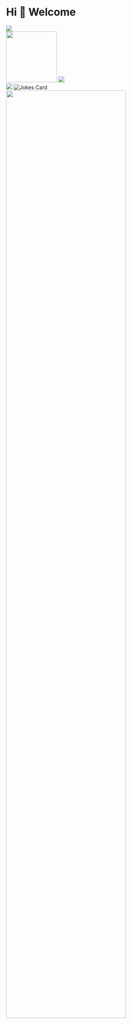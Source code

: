 # Hi 🎉 Welcome

<img src="https://readme-typing-svg.herokuapp.com/?lines=Welcome,%20visitor!;Hello%20Github%20World!&font=Roboto" />


<div> <img height="137px" src="https://github-readme-stats.vercel.app/api?username=Cokeysama&hide_title=true&hide_border=true&show_icons=trueline_height=21&text_color=000&icon_color=000&bg_color=0,ea6161,ffc64d,fffc4d,52fa5a&theme=graywhite" /> 
<img src="https://github-readme-stats.vercel.app/api/top-langs/?username=Cokeysama&hide_title=true&hide_border=true&layout=compact&langs_count=6&text_color=000&icon_color=fff&bg_color=0,52fa5a,4dfcff,c64dff&theme=graywhite" /> 
</div>
<div>
    <img  src="https://github-readme-streak-stats.herokuapp.com/?user=Cokeysama&theme=dark&hide_border=true" />
    <img src="https://readme-jokes.vercel.app/api?hideBorder" alt="Jokes Card" />
</div>
<div>
    <img src="https://github-readme-activity-graph.cyclic.app/graph?username=Cokeysama&theme=react-dark" width="80%"/>
</div>
